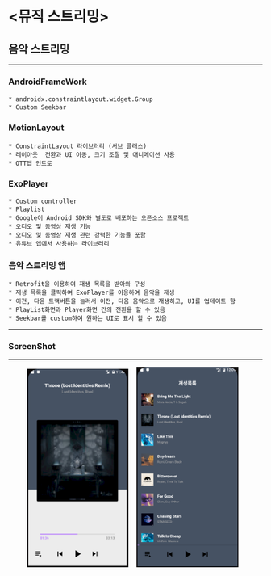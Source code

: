 # <뮤직 스트리밍>
  
## 음악 스트리밍

-----

### AndroidFrameWork
    * androidx.constraintlayout.widget.Group
    * Custom Seekbar

### MotionLayout
    * ConstraintLayout 라이브러리 (서브 클래스)
    * 레이아웃  전환과 UI 이동, 크기 조절 및 애니메이션 사용
    * OTT앱 인트로

### ExoPlayer
    * Custom controller
    * Playlist
    * Google이 Android SDK와 별도로 배포하는 오픈소스 프로젝트
    * 오디오 및 동영상 재생 기능
    * 오디오 및 동영상 재생 관련 강력한 기능들 포함
    * 유튜브 앱에서 사용하는 라이브러리

### 음악 스트리밍 앱
    * Retrofit을 이용하여 재생 목록을 받아와 구성
    * 재생 목록을 클릭하여 ExoPlayer를 이용하여 음악을 재생
    * 이전, 다음 트랙버튼을 눌러서 이전, 다음 음악으로 재생하고, UI를 업데이트 함
    * PlayList화면과 Player화면 간의 전환을 할 수 있음
    * Seekbar를 custom하여 원하는 UI로 표시 할 수 있음
  ---
  
### ScreenShot
---

<p align="center">
  <img src="../images/MusicStreaming_MusicPlayer.PNG" width="40%" alt="1.png">&nbsp;&nbsp;&nbsp;
  <img src="../images/MusicStreaming_MusicList.PNG" width="40%" alt="1.png">&nbsp;&nbsp;&nbsp;
</p>
